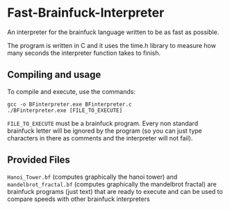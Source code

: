 # Fast-Brainfuck-Interpreter
An interpreter for the brainfuck language written to be as fast as possible.

The program is written in C and it uses the time.h library to measure how many seconds the interpreter function takes to finish.

## Compiling and usage
To compile and execute, use the commands:
```
gcc -o BFinterpreter.exe BFinterpreter.c 
./BFinterpreter.exe [FILE_TO_EXECUTE]
```
`FILE_TO_EXECUTE` must be a brainfuck program. 
Every non standard brainfuck letter will be ignored by the program (so you can just type characters in there as comments and the interpreter will not fail).

## Provided Files
`Hanoi_Tower.bf` (computes graphically the hanoi tower) and `mandelbrot_fractal.bf` (computes graphically the mandelbrot fractal) are brainfuck programs (just text) that are ready to execute and can be used to compare speeds with other brainfuck interpreters